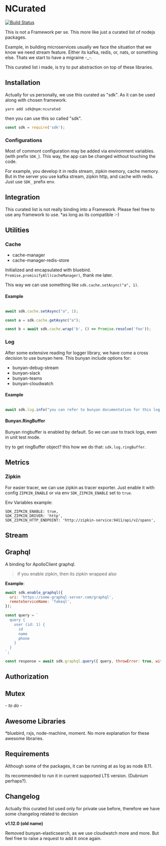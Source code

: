 # NCurated

[![Build Status](https://travis-ci.com/ryanhs/ncurated.svg?branch=master)](https://travis-ci.com/ryanhs/ncurated)

This is not a Framework per se. This more like just a curated list of nodejs packages.

Example, in building microservices usually we face the situation that we know we need stream feature.
Either its kafka, redis, or, nats, or something else. Thats we start to have a migraine \-\_\-.

This curated list i made, is try to put abstraction on top of these libraries.

## Installation

Actually for us personally, we use this curated as "sdk". As it can be used along with chosen framework.

`yarn add sdk@npm:ncurated`

then you can use this so called "sdk".

```javascript
const sdk = require('sdk');

```


### Configurations

Most of commont configuration may be added via environment variables. (with prefix `SDK_`).
This way, the app can be changed without touching the code.

For example, you develop it in redis stream, zipkin memory, cache memory.
But in the server you use kafka stream, zipkin http, and cache with redis. Just use `SDK_` prefix env.


## Integration

This curated list is not really binding into a Framework.
Please feel free to use any framework to use. \*as long as its compatible :-)


## Utilities

### Cache

- cache-manager
- cache-manager-redis-store

Initialized and encapsulated with bluebird. `Promise.promisifyAll(cacheManager)`, thank me later.

This way we can use something like `sdk.cache.setAsync("a", 1)`.

#### Example

```javascript

await sdk.cache.setAsync("a", 1);

const a = sdk.cache.getAsync("a");

const b = await sdk.cache.wrap('b', () => Promise.resolve('foo'));
```

### Log

After some extensive reading for logger library, we have come a cross decision to use bunyan here.
This bunyan include options for:

- bunyan-debug-stream
- bunyan-slack
- bunyan-teams
- bunyan-cloudwatch


#### Example

```javascript

await sdk.log.info("you can refer to bunyan documentation for this log object :-p");
```

#### Bunyan.RingBuffer

Bunyan ringbuffer is enabled by default. So we can use to track logs, even in unit test mode.

try to get ringBuffer object? this how we do that: `sdk.log.ringBuffer`.


## Metrics

### Zipkin

For easier tracer, we can use zipkin as tracer exporter.
Just enable it with config `ZIPKIN_ENABLE` or via env `SDK_ZIPKIN_ENABLE` set to `true`.

Env Variables example:

```
SDK_ZIPKIN_ENABLE: true,
SDK_ZIPKIN_DRIVER: 'http',
SDK_ZIPKIN_HTTP_ENDPOINT: 'http://zipkin-service:9411/api/v2/spans',
```

## Stream


## Graphql

A binding for ApolloClient graphql.

> if you enable zipkin, then its zipkin wrapped also

**Example**:

```javascript
await sdk.enable_graphql({
  uri: 'https://some-graphql-server.com/graphql',
  remoteServiceName: 'fakeql',
});

const query = `
  query {
    user (id: 1) {
      id
      name
      phone
    }
  }
`;

const response = await sdk.graphql.query({ query, throwError: true, withCache: false });
```

## Authorization


## Mutex

*- to do -*

## Awesome Libraries

\*bluebird, rxjs, node-machine, moment. No more explanation for these awesome libraries.

## Requirements

Although some of the packages, it can be running at as log as node 8.11.

Its recommended to run it in current supported LTS version. (Dubnium perhaps?).

## Changelog

Actually this curated list used only for private use before, therefore we have some changelog related to decision

**v1.12.0 (old name)**

Removed bunyan-elasticsearch, as we use cloudwatch more and more. But feel free to raise a request to add it once again.
